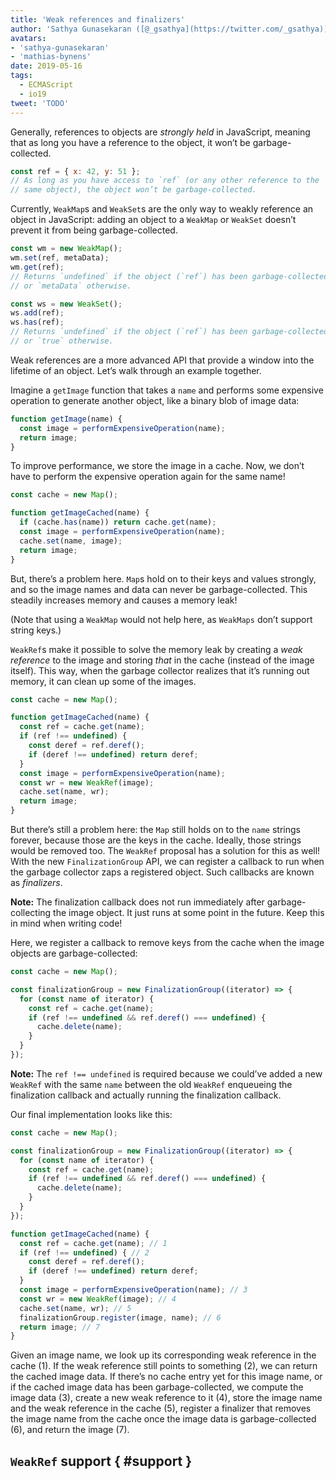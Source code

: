 ```yaml
---
title: 'Weak references and finalizers'
author: 'Sathya Gunasekaran ([@_gsathya](https://twitter.com/_gsathya)) and Mathias Bynens ([@mathias](https://twitter.com/mathias))'
avatars:
- 'sathya-gunasekaran'
- 'mathias-bynens'
date: 2019-05-16
tags:
  - ECMAScript
  - io19
tweet: 'TODO'
---
```

Generally, references to objects are _strongly held_ in JavaScript, meaning that as long you have a reference to the object, it won’t be garbage-collected.

```js
const ref = { x: 42, y: 51 };
// As long as you have access to `ref` (or any other reference to the
// same object), the object won’t be garbage-collected.
```

Currently, `WeakMap`s and `WeakSet`s are the only way to weakly reference an object in JavaScript: adding an object to a `WeakMap` or `WeakSet` doesn’t prevent it from being garbage-collected.

```js
const wm = new WeakMap();
wm.set(ref, metaData);
wm.get(ref);
// Returns `undefined` if the object (`ref`) has been garbage-collected,
// or `metaData` otherwise.

const ws = new WeakSet();
ws.add(ref);
ws.has(ref);
// Returns `undefined` if the object (`ref`) has been garbage-collected,
// or `true` otherwise.
```

Weak references are a more advanced API that provide a window into the lifetime of an object. Let’s walk through an example together.

Imagine a `getImage` function that takes a `name` and performs some expensive operation to generate another object, like a binary blob of image data:

```js
function getImage(name) {
  const image = performExpensiveOperation(name);
  return image;
}
```

To improve performance, we store the image in a cache. Now, we don’t have to perform the expensive operation again for the same name!

```js
const cache = new Map();

function getImageCached(name) {
  if (cache.has(name)) return cache.get(name);
  const image = performExpensiveOperation(name);
  cache.set(name, image);
  return image;
}
```

But, there’s a problem here. `Map`s hold on to their keys and values strongly, and so the image names and data can never be garbage-collected. This steadily increases memory and causes a memory leak!

(Note that using a `WeakMap` would not help here, as `WeakMaps` don’t support string keys.)

`WeakRef`s make it possible to solve the memory leak by creating a _weak reference_ to the image and storing _that_ in the cache (instead of the image itself). This way, when the garbage collector realizes that it’s running out memory, it can clean up some of the images.

```js
const cache = new Map();

function getImageCached(name) {
  const ref = cache.get(name);
  if (ref !== undefined) {
    const deref = ref.deref();
    if (deref !== undefined) return deref;
  }
  const image = performExpensiveOperation(name);
  const wr = new WeakRef(image);
  cache.set(name, wr);
  return image;
}
```

But there’s still a problem here: the `Map` still holds on to the `name` strings forever, because those are the keys in the cache. Ideally, those strings would be removed too. The `WeakRef` proposal has a solution for this as well! With the new `FinalizationGroup` API, we can register a callback to run when the garbage collector zaps a registered object. Such callbacks are known as _finalizers_.

**Note:** The finalization callback does not run immediately after garbage-collecting the image object. It just runs at some point in the future. Keep this in mind when writing code!

Here, we register a callback to remove keys from the cache when the image objects are garbage-collected:

```js
const cache = new Map();

const finalizationGroup = new FinalizationGroup((iterator) => {
  for (const name of iterator) {
    const ref = cache.get(name);
    if (ref !== undefined && ref.deref() === undefined) {
      cache.delete(name);
    }
  }
});
```

**Note:** The `ref !== undefined` is required because we could’ve added a new `WeakRef` with the same `name` between the old `WeakRef` enqueueing the finalization callback and actually running the finalization callback.

Our final implementation looks like this:

```js
const cache = new Map();

const finalizationGroup = new FinalizationGroup((iterator) => {
  for (const name of iterator) {
    const ref = cache.get(name);
    if (ref !== undefined && ref.deref() === undefined) {
      cache.delete(name);
    }
  }
});

function getImageCached(name) {
  const ref = cache.get(name); // 1
  if (ref !== undefined) { // 2
    const deref = ref.deref();
    if (deref !== undefined) return deref;
  }
  const image = performExpensiveOperation(name); // 3
  const wr = new WeakRef(image); // 4
  cache.set(name, wr); // 5
  finalizationGroup.register(image, name); // 6
  return image; // 7
}
```

Given an image name, we look up its corresponding weak reference in the cache (1). If the weak reference still points to something (2), we can return the cached image data. If there’s no cache entry yet for this image name, or if the cached image data has been garbage-collected, we compute the image data (3), create a new weak reference to it (4), store the image name and the weak reference in the cache (5),
register a finalizer that removes the image name from the cache once the image data is garbage-collected (6), and return the image (7).

## `WeakRef` support { #support }

<feature-support chrome="no"
                 firefox="no"
                 safari="no"
                 nodejs="no"
                 babel="no"></feature-support>

